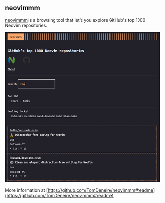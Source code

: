 ## neovimmm

[neovimmm](https://tomdeneire.github.io/neovimmm) is a browsing tool that let's you explore GitHub's top 1000 Neovim repositories.

![screenshot.png](screenshot.png)

More information at [https://github.com/TomDeneire/neovimmm#readme](https://github.com/TomDeneire/neovimmm#readme)
